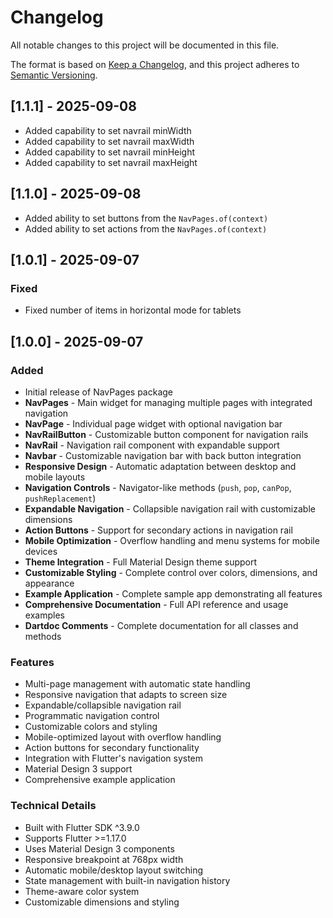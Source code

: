 # Changelog

All notable changes to this project will be documented in this file.

The format is based on [Keep a Changelog](https://keepachangelog.com/en/1.0.0/),
and this project adheres to [Semantic Versioning](https://semver.org/spec/v2.0.0.html).

## [1.1.1] - 2025-09-08
- Added capability to set navrail minWidth
- Added capability to set navrail maxWidth
- Added capability to set navrail minHeight
- Added capability to set navrail maxHeight

## [1.1.0] - 2025-09-08
- Added ability to set buttons from the `NavPages.of(context)`
- Added ability to set actions from the `NavPages.of(context)`

## [1.0.1] - 2025-09-07

### Fixed
- Fixed number of items in horizontal mode for tablets

## [1.0.0] - 2025-09-07

### Added
- Initial release of NavPages package
- **NavPages** - Main widget for managing multiple pages with integrated navigation
- **NavPage** - Individual page widget with optional navigation bar
- **NavRailButton** - Customizable button component for navigation rails
- **NavRail** - Navigation rail component with expandable support
- **Navbar** - Customizable navigation bar with back button integration
- **Responsive Design** - Automatic adaptation between desktop and mobile layouts
- **Navigation Controls** - Navigator-like methods (`push`, `pop`, `canPop`, `pushReplacement`)
- **Expandable Navigation** - Collapsible navigation rail with customizable dimensions
- **Action Buttons** - Support for secondary actions in navigation rail
- **Mobile Optimization** - Overflow handling and menu systems for mobile devices
- **Theme Integration** - Full Material Design theme support
- **Customizable Styling** - Complete control over colors, dimensions, and appearance
- **Example Application** - Complete sample app demonstrating all features
- **Comprehensive Documentation** - Full API reference and usage examples
- **Dartdoc Comments** - Complete documentation for all classes and methods

### Features
- Multi-page management with automatic state handling
- Responsive navigation that adapts to screen size
- Expandable/collapsible navigation rail
- Programmatic navigation control
- Customizable colors and styling
- Mobile-optimized layout with overflow handling
- Action buttons for secondary functionality
- Integration with Flutter's navigation system
- Material Design 3 support
- Comprehensive example application

### Technical Details
- Built with Flutter SDK ^3.9.0
- Supports Flutter >=1.17.0
- Uses Material Design 3 components
- Responsive breakpoint at 768px width
- Automatic mobile/desktop layout switching
- State management with built-in navigation history
- Theme-aware color system
- Customizable dimensions and styling
